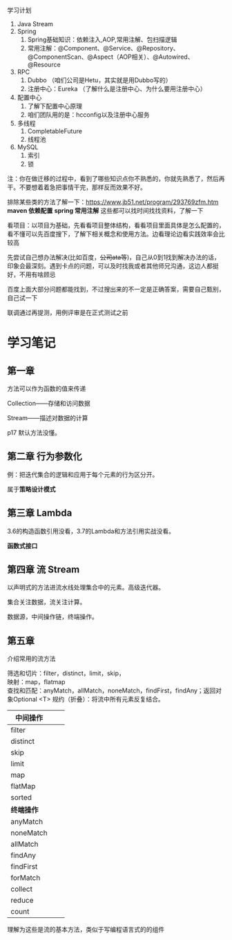 学习计划

1. Java Stream
2. Spring
    1. Spring基础知识：依赖注入,AOP,常用注解、包扫描逻辑
    2. 常用注解：@Component、@Service、@Repository、@ComponentScan、@Aspect（AOP相关）、@Autowired、@Resource
3. RPC
    1. Dubbo （咱们公司是Hetu，其实就是用Dubbo写的）
    2. 注册中心：Eureka （了解什么是注册中心、为什么要用注册中心）
4. 配置中心
    1. 了解下配置中心原理
    2. 咱们团队用的是：hcconfig以及注册中心服务
5. 多线程
    1. CompletableFuture
    2. 线程池
6. MySQL
    1. 索引
    2. 锁



注：你在做迁移的过程中，看到了哪些知识点你不熟悉的，你就先熟悉了，然后再干。不要想着着急把事情干完，那样反而效果不好。



排除某些类的方法了解一下：https://www.jb51.net/program/293769zfm.htm
**maven 依赖配置**
**spring 常用注解**
这些都可以找时间找找资料，了解一下

看项目：以项目为基础，先看看项目整体结构，看看项目里面具体是怎么配置的，看不懂可以先百度搜下，了解下相关概念和使用方法。边看理论边看实践效率会比较高

先尝试自己想办法解决(比如百度，~~公司ata等~~)，自己从0到1找到解决办法的话，印象会最深刻。遇到卡点的问题，可以及时找我或者其他师兄沟通，这边人都挺好，不用有啥顾忌

百度上面大部分问题都能找到，不过搜出来的不一定是正确答案，需要自己甄别，自己试一下



联调通过再提测，用例评审是在正式测试之前



# 学习笔记

## 第一章

方法可以作为函数的值来传递

Collection——存储和访问数据

Stream——描述对数据的计算

p17 默认方法没懂。

## 第二章 **行为参数化**

例：把迭代集合的逻辑和应用于每个元素的行为区分开。

属于**策略设计模式**

## 第三章 Lambda

3.6的构造函数引用没看，3.7的Lambda和方法引用实战没看。

**函数式接口**

## 第四章 流 Stream

以声明式的方法进流水线处理集合中的元素。高级迭代器。

集合关注数据，流关注计算。

数据源，中间操作链，终端操作。

## 第五章 
介绍常用的流方法

筛选和切片：filter，distinct，limit，skip，</br>
映射：map，flatmap</br>
查找和匹配：anyMatch，allMatch，noneMatch，findFirst，findAny；返回对象Optional \<T>
规约（折叠）：将流中所有元素反复结合。

| 中间操作 |      |      |
| --------- | ---- | ---- |
| filter    |      |      |
| distinct  |      |      |
| skip      |      |      |
| limit     |      |      |
| map       |      |      |
| flatMap   |      |      |
| sorted    |      |      |
| **终端操作** |      |      |
| anyMatch |      |      |
| noneMatch |      |      |
| allMatch  |      |      |
| findAny   |      |      |
| findFirst |      |      |
| forMatch  |      |      |
| collect   |      |      |
| reduce    |      |      |
| count     |      |      |

理解为这些是流的基本方法，类似于写编程语言式的的组件
